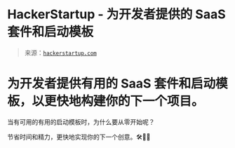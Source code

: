 <!--yml

分类：未分类

日期：2024-05-27 14:27:22

-->

# HackerStartup - 为开发者提供的 SaaS 套件和启动模板

> 来源：[`hackerstartup.com`](https://hackerstartup.com)

# 为开发者提供有用的 SaaS 套件和启动模板，以更快地构建你的下一个项目。

当有可用的有用的启动模板时，为什么要从零开始呢？

节省时间和精力，更快地实现你的下一个创意。🛠️🚀💲
